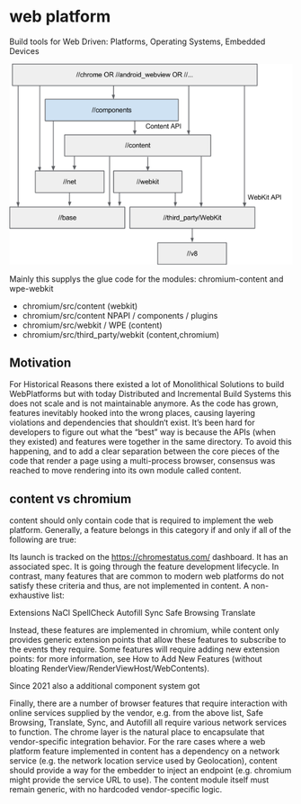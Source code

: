 # web platform
Build tools for Web Driven: Platforms, Operating Systems, Embedded Devices

![Chromium layer cake 2021](layercake.png)



Mainly this supplys the glue code for the modules: chromium-content and wpe-webkit
- chromium/src/content (webkit)
- chromium/src/content NPAPI / components / plugins
- chromium/src/webkit / WPE (content)
- chromium/src/third_party/webkit (content,chromium)

## Motivation
For Historical Reasons there existed a lot of Monolithical Solutions to build WebPlatforms but with today Distributed and Incremental Build Systems this does not scale and is not maintainable anymore. As the code has grown, features inevitably hooked into the wrong places, causing layering violations and dependencies that shouldn‘t exist. It’s been hard for developers to figure out what the “best” way is because the APIs (when they existed) and features were together in the same directory. To avoid this happening, and to add a clear separation between the core pieces of the code that render a page using a multi-process browser, consensus was reached to move rendering into its own module called content.


## content vs chromium
content should only contain code that is required to implement the web platform. Generally, a feature belongs in this category if and only if all of the following are true:

Its launch is tracked on the https://chromestatus.com/ dashboard.
It has an associated spec.
It is going through the feature development lifecycle.
In contrast, many features that are common to modern web platforms do not satisfy these criteria and thus, are not implemented in content. A non-exhaustive list:

Extensions
NaCl
SpellCheck
Autofill
Sync
Safe Browsing
Translate

Instead, these features are implemented in chromium, while content only provides generic extension points that allow these features to subscribe to the events they require. Some features will require adding new extension points: for more information, see How to Add New Features (without bloating RenderView/RenderViewHost/WebContents).

Since 2021 also a additional component system got 


Finally, there are a number of browser features that require interaction with online services supplied by the vendor, e.g. from the above list, Safe Browsing, Translate, Sync, and Autofill all require various network services to function. The chrome layer is the natural place to encapsulate that vendor-specific integration behavior. For the rare cases where a web platform feature implemented in content has a dependency on a network service (e.g. the network location service used by Geolocation), content should provide a way for the embedder to inject an endpoint (e.g. chromium might provide the service URL to use). The content module itself must remain generic, with no hardcoded vendor-specific logic.
